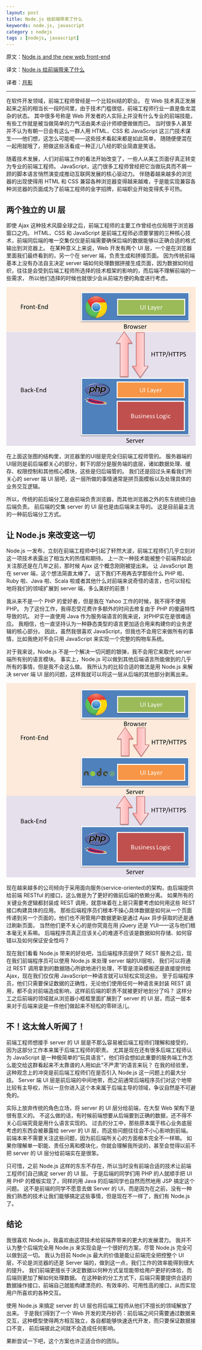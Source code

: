 ```yaml
---
layout: post
title: Node.js 给前端带来了什么
keywords: node.js, javascript
category : nodejs
tags : [nodejs, javascript]
---
```


原文：[Node.js and the new web front-end](http://www.nczonline.net/blog/2013/10/07/node-js-and-the-new-web-front-end/)

译文：[Node.js 给前端带来了什么](http://www.silverna.org/blog/?p=297&cpage=1)

译者：[月影](http://twitter.com/akira_cn)

----------------------------------------------------

在软件开发领域，前端工程师曾经是一个比较纠结的职业。
在 Web 技术真正发展起来之前的相当长一段时间里，由于技术门槛很低，前端工程师行业一直是鱼龙混杂的状态。
其中很多号称是 Web 开发者的人实际上并没有什么专业的前端技能，有些工作就是被当做简单的力气活由美术设计师顺便做做而已。
当时很多人甚至并不认为有朝一日会有这么一群人用 HTML、CSS 和 JavaScript 这三门技术谋生——他们想，这怎么可能呢——这些技术看起来都是如此简单，
随随便便混在一起用就哦了，把做这些活看成一种正儿八经的职业简直是笑话。

随着技术发展，人们对前端工作的看法开始改变了，一些人从美工页面仔真正转变为专业的前端工程师。
JavaScript，这门很多工程师曾经把它当做玩具而不屑一顾的脚本语言悄然演变成推动互联网发展的核心驱动力。
伴随着越来越多的浏览器的出现使得用 HTML 和 CSS 兼容各种浏览器变得越来越难，于是能实现兼容各种浏览器的页面成为了前端工程师的金字招牌，前端职业开始变得炙手可热。

## 两个独立的 UI 层

即使 Ajax 这种技术风靡全球之后，前端工程师的主要工作曾经也仅局限于浏览器窗口之内。
HTML、CSS 和 JavaScript 是前端工程师必须要掌握的三种核心技术，前端同后端的唯一交集仅仅是前端需要确保后端的数据能够以正确合适的格式输出到浏览器上。
在某种意义上来说，Web 开发有两个 UI 层，一个是在浏览器里面我们最终看到的，另一个在 server 端，负责生成和拼接页面。
因为传统前端基本上没有办法自主决定 server 端如何处理数据拼接生成页面，因为数据如何组织，往往是会受到后端工程师所选择的技术框架的影响的，而后端不理解前端的一些需求，
所以他们选择的时候也就很少会从前端方便的角度进行考虑。

<img src="/assets/images/nodejs/nodejs1.png" />

在上面这张图的结构里，浏览器里的UI层是完全归前端工程师管的。
服务器端的UI层则是前后端都关心的部分，剩下的部分是服务端的底层，诸如数据处理、缓存、权限控制和其他核心模块，这些是归后端管的。
我们还是回过头来看我们所关心的 server 端 UI 层吧，这一层所做的事情通常是拼页面模板以及处理具体的业务交互逻辑。

所以，传统的前后端分工是由前端负责浏览器，而其他浏览器之外的东东统统归由后端负责。
前后端的交集 server 的 UI 层也是由后端来主导的。
这是目前最主流的一种前后端分工方式。

## 让 Node.js 来改变这一切

Node.js 一发布，立刻在前端工程师中引起了轩然大波，前端工程师们几乎立刻对这一项技术表露出了相当大的热情和期待。
上一次一种技术能被整个前端界如此关注那还是在几年之前，那时候 Ajax 这个概念刚刚被提出来。
让 JavaScript 跑在 server 端，这个想法简直太棒了。
这下我们不用再去学那些什么 PHP 啦、Ruby 啦、Java 啦、Scala 啦或者其他什么对前端来说奇怪的语言，也可以轻松地将我们的领域扩展到 server 端，多么美好的前景！

我从来不是一个 PHP 的爱好者，但是我在 Yahoo 工作的时候，我不得不使用 PHP。
为了这份工作，我得忍受花费许多额外的时间去修复由于 PHP 的傻逼特性导致的坑。
对于一直使用 Java 作为服务端语言的我来说，对PHP实在是很难适应。
我相信，也一直坚持认为一种静态类型的语言更加适合用来构建你的业务逻辑的核心部分。
因此，虽然我很喜欢 JavaScript，但我也不会用它来做所有的事情，比如我绝对不会只用 JavaScript 来实现一个完整的购物车系统。

对于我来说，Node.js 不是一个解决一切问题的银弹，我不会用它来取代 server 端所有别的语言模块。
事实上，Node.js 可以做到其他后端语言所能做到的几乎所有的事情，但是我不会这么做。
我所认为的比较合适的做法是用 Node.js 来解决 server 端 UI 层的问题，这样我就可以将这一层从后端的其他部分剥离出来。

<img src="/assets/images/nodejs/nodejs2.png" />

现在越来越多的公司倾向于采用面向服务(service-oriented)的架构，由后端提供给前端 RESTful 的接口，这么做是为了更好的做前后端的依赖分离。
如果所有的关键业务逻辑都封装成 REST 调用，就意味着在上层只需要考虑如何用这些 REST 接口构建具体的应用。
那些后端程序员们根本不操心具体数据是如何从一个页面传递到另一个页面的，他们也不用管用户数据更新是通过 Ajax 异步获取的还是通过刷新页面，
当然他们更不关心的是你究竟在用 jQuery 还是 YUI——这与他们根本毫无关系嘛。
后端程序员真正应该关心的难道不应该是数据如何存储、如何容错以及如何保证安全性吗？

现在我们看看 Node.js 带来的好处吧，当后端程序员提供了 REST 服务之后，现在我们前端程序员可以使用 Node.js 来处理 server 端的UI层啦，
我们可以将通过 REST 调用拿到的数据随心所欲地进行处理，不管是渲染模板还是直接提供给 Ajax，现在我们仅仅用 JavaScript一种语言就可以轻松实现这些。
至于后端程序员，他们只需要保证数据的正确性，无论他们使用任何一种语言来封装 REST 调用，都不会对前端造成影响，这样前后端的职责不就被更好地划分了吗？
这样分工之后前端的领域就从浏览器小框框里面扩展到了 server 的 UI 层，而这一层本来对于后端来说是一件他们做起来不轻松的零碎活儿。

## 不！这太耸人听闻了！

前端工程师想接手 server 的 UI 层是不那么容易被后端工程师们理解和接受的，因为这部分工作本来属于后端工程师的职责。
尤其是现在还有很多后端工程师认为 JavaScript 是一种极简单的“玩具语言”，他们将会想如此重要的服务端工作怎么能交给这群看起来不太靠谱的人用如此“不严肃”的语言来玩？
在我的经验里，这种观念上的冲突是前后端工程师们在是否引入 Node.js 这一问题上的最大分歧。
Server 端 UI 层是前后端的中间地带，而之前通常后端程序员们对这个地带比较有主导权，所以一旦你进入这个本来属于后端主导的领域，争议自然是不可避免的。

实际上放弃传统的角色立场，将 server 的 UI 层分给前端，在大型 Web 架构下是很有意义的。
不这么做的话，有时候前端想要从后端要到正确的数据，还不得不关心后端究竟是用什么语言实现的。
过去的分工中，那些原本属于核心业务底层考虑的东西会被暴露给 server 的 UI 层，而这些问题往往会不小心影响到前端。
前端本来不需要关注这些问题，因为前后端所关心的方面根本完全不一样嘛。
如果你理解单一职能、责任分离和模块化，你就会理解我所说的，甚至会觉得以前不把 server 的 UI 层分给前端实在是很笨。

只可惜，之前 Node.js 这样的东东不存在，所以当时没有前端合适的技术让前端工程师们自己搞定 server 的 UI 层。
于是后端的同学们用 PHP 的人就顺手把 UI 用 PHP 的模板实现了，同样的用 Java 的后端同学也自然而然地用 JSP 搞定这个问题。
这不是前端的同学不愿意去做 Server 的 UI，而是因为在之前，没有一种我们熟悉的技术让我们能够搞定这些事情，但是现在不一样了，我们有 Node.js 了。

## 结论

我很喜欢 Node.js，我喜欢由这项技术给前端界带来的更大的发展潜力。
我并不认为整个后端完全用 Node.js 来实现会是一个很好的方案，尽管 Node.js 完全可以做到这一切。
我认为目前 Node.js 最大的价值是能让前端完全把控整个 UI 层，不论是浏览器的还是 Server 端的，做到这一点，我们工作的效率能得到很大的提升。
我们前端更擅长于决定数据以何种方式呈现能带给用户更好的体验，而后端则更加了解如何处理数据。
在这种新的分工方式下，后端只需要提供合适的数据操作接口，前端自己就能构建漂亮的、有效率的、可用性高的接口，从而实现用户所喜欢的各种交互。

使用 Node.js 来搞定 server 的 UI 层也将后端工程师从他们不擅长的领域解放了出来。
于是我们得到了一个 Web 开发的灵丹妙药：前后端之间只需要通过数据来交互，这种模型使得两方相互独立，各自都能够快速迭代开发，而只要保证数据接口不变，
前后端彼此之间就不会造成任何影响。

果断尝试一下吧，这个方案也许正适合你的团队。